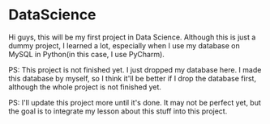# DataScience

Hi guys, this will be my first project in Data Science. Although this is just a dummy project, I learned a lot, especially when I use my database on MySQL in Python(in this case, I use PyCharm).

PS: This project is not finished yet. I just dropped my database here. I made this database by myself, so I think it'll be better if I drop the database first, although the whole project is not finished yet.

PS: I'll update this project more until it's done. It may not be perfect yet, but the goal is to integrate my lesson about this stuff into this project.
